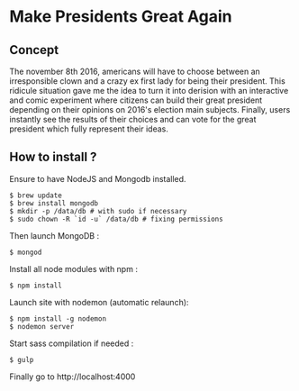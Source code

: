 # Make Presidents Great Again

## Concept

The november 8th 2016, americans will have to choose between an irresponsible clown and a crazy 
ex first lady for being their president. This ridicule situation gave me the idea to turn it into 
derision with an interactive and comic experiment where citizens can build their great president 
depending on their opinions on 2016's election main subjects. Finally, users instantly see the 
results of their choices and can vote for the great president which fully represent their ideas.
 

## How to install ?

Ensure to have NodeJS and Mongodb installed.

    $ brew update
    $ brew install mongodb
    $ mkdir -p /data/db # with sudo if necessary
    $ sudo chown -R `id -u` /data/db # fixing permissions


Then launch MongoDB :

    $ mongod

Install all node modules with npm :

    $ npm install

Launch site with nodemon (automatic relaunch):

    $ npm install -g nodemon
    $ nodemon server

Start sass compilation if needed :
    
    $ gulp

Finally go to http://localhost:4000